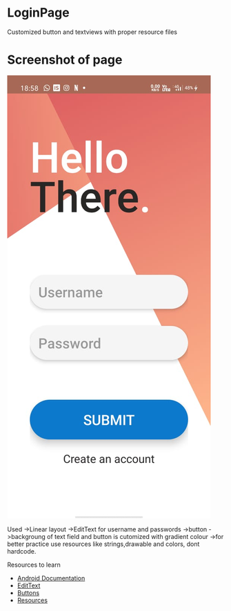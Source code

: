# LoginPage
Customized button and textviews with proper resource files

# Screenshot of page


![](screenshot.jpeg)

Used
->Linear layout
->EditText for username and passwords
->button
->backgroung of text field and button is cutomized with gradient colour
->for better practice use resources like strings,drawable and colors, dont hardcode.

Resources to learn 
- [Android Documentation](https://developer.android.com/guide)
- [EditText](https://developer.android.com/reference/android/widget/EditText)
- [Buttons](https://developer.android.com/reference/android/widget/EditText)
- [Resources](https://developer.android.com/guide/topics/resources/available-resources)





